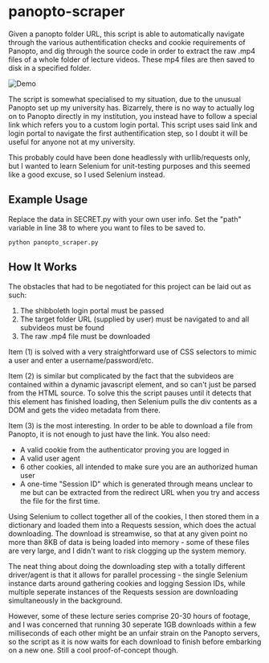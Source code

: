 # panopto-scraper

Given a panopto folder URL, this script is able to automatically navigate through the various authentification checks and cookie requirements of Panopto, and dig through the source code in order to extract the raw .mp4 files of a whole folder of lecture videos. These mp4 files are then saved to disk in a specified folder.

![Demo](demo.PNG)

The script is somewhat specialised to my situation, due to the unusual Panopto set up my university has. Bizarrely, there is no way to actually log on to Panopto directly in my institution, you instead have to follow a special link which refers you to a custom login portal. This script uses said link and login portal to navigate the first authentification step, so I doubt it will be useful for anyone not at my university.

This probably could have been done headlessly with urllib/requests only, but I wanted to learn Selenium for unit-testing purposes and this seemed like a good excuse, so I used Selenium instead.

Example Usage
-----
Replace the data in SECRET.py with your own user info.
Set the "path" variable in line 38 to where you want to files to be saved to.

```python panopto_scraper.py```

How It Works
-----
The obstacles that had to be negotiated for this project can be laid out as such:
 1. The shibboleth login portal must be passed
 2. The target folder URL (supplied by user) must be navigated to and all subvideos must be found
 3. The raw .mp4 file must be downloaded
 
Item (1) is solved with a very straightforward use of CSS selectors to mimic a user and enter a username/password/etc.

Item (2) is similar but complicated by the fact that the subvideos are contained within a dynamic javascript element, and so can't just be parsed from the HTML source. To solve this the script pauses until it detects that this element has finished loading, then Selenium pulls the div contents as a DOM and gets the video metadata from there.

Item (3) is the most interesting. In order to be able to download a file from Panopto, it is not enough to just have the link. You also need:
 - A valid cookie from the authenticator proving you are logged in
 - A valid user agent
 - 6 other cookies, all intended to make sure you are an authorized human user
 - A one-time "Session ID" which is generated through means unclear to me but can be extracted from the redirect URL when you try and access the file for the first time.
 
Using Selenium to collect together all of the cookies, I then stored them in a dictionary and loaded them into a Requests session, which does the actual downloading. The download is streamwise, so that at any given point no more than 8KB of data is being loaded into memory - some of these files are very large, and I didn't want to risk clogging up the system memory.

The neat thing about doing the downloading step with a totally different driver/agent is that it allows for parallel processing - the single Selenium instance darts around gathering cookies and logging Session IDs, while multiple seperate instances of the Requests session are downloading simultaneously in the background.

However, some of these lecture series comprise 20-30 hours of footage, and I was concerned that running 30 seperate 1GB downloads within a few milliseconds of each other might be an unfair strain on the Panopto servers, so the script as it is now waits for each download to finish before embarking on a new one. Still a cool proof-of-concept though.
